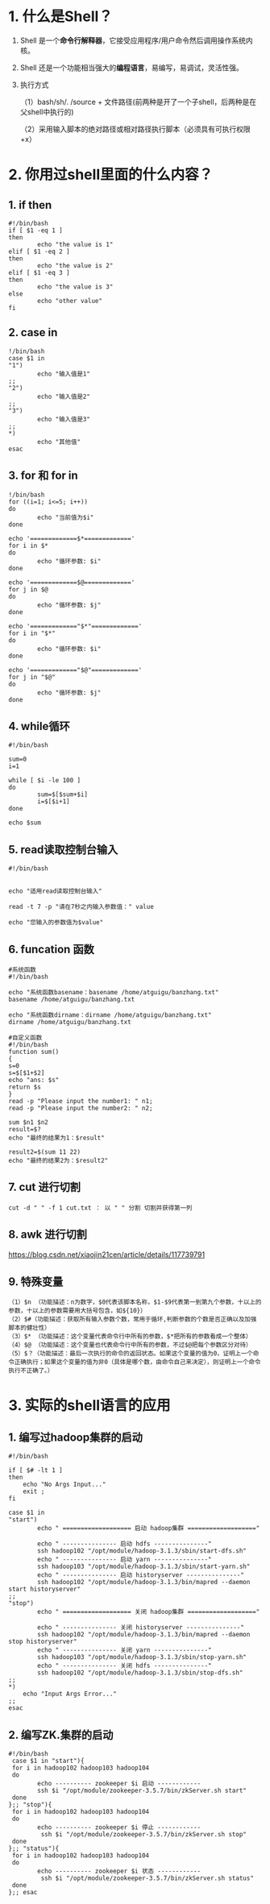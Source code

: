 # 1. 什么是Shell？

1. Shell 是一个**命令行解释器**，它接受应用程序/用户命令然后调用操作系统内核。

2. Shell 还是一个功能相当强大的**编程语言**，易编写，易调试，灵活性强。

3. 执行方式

   （1）bash/sh/. /source + 文件路径(前两种是开了一个子shell，后两种是在父shell中执行的)

   （2）采用输入脚本的绝对路径或相对路径执行脚本（必须具有可执行权限+x）

# 2. 你用过shell里面的什么内容？

## 1. if then

```shell
#!/bin/bash
if [ $1 -eq 1 ]
then
        echo "the value is 1"
elif [ $1 -eq 2 ]
then
        echo "the value is 2"
elif [ $1 -eq 3 ]
then
        echo "the value is 3"
else
        echo "other value"
fi

```

## 2. case in

```shell
!/bin/bash
case $1 in
"1")
        echo "输入值是1"
;;
"2")
        echo "输入值是2"
;;
"3")
        echo "输入值是3"
;;
*)
        echo "其他值"
esac
```

## 3. for 和 for in

``` shell
!/bin/bash
for ((i=1; i<=5; i++))
do
        echo "当前值为$i"
done

echo '=============$*============='
for i in $*
do
        echo "循环参数: $i"
done

echo '=============$@============='
for j in $@
do
        echo "循环参数: $j"
done

echo '============="$*"============='
for i in "$*"
do
        echo "循环参数: $i"
done

echo '============="$@"============='
for j in "$@"
do
        echo "循环参数: $j"
done
```

## 4. while循环

``` shell
#!/bin/bash

sum=0
i=1

while [ $i -le 100 ]
do
        sum=$[$sum+$i]
        i=$[$i+1]
done

echo $sum
```

## 5. read读取控制台输入

``` shell
#!/bin/bash 


echo "适用read读取控制台输入"

read -t 7 -p "请在7秒之内输入参数值：" value

echo "您输入的参数值为$value"
```

## 6. funcation 函数

``` shell
#系统函数
#!/bin/bash

echo "系统函数basename：basename /home/atguigu/banzhang.txt"
basename /home/atguigu/banzhang.txt

echo "系统函数dirname：dirname /home/atguigu/banzhang.txt"
dirname /home/atguigu/banzhang.txt

#自定义函数
#!/bin/bash
function sum()
{
s=0
s=$[$1+$2]
echo "ans: $s"
return $s
}
read -p "Please input the number1: " n1;
read -p "Please input the number2: " n2;

sum $n1 $n2
result=$?
echo "最终的结果为1：$result"

result2=$(sum 11 22)
echo "最终的结果2为：$result2"
```

## 7. cut 进行切割

``` shell
cut -d " " -f 1 cut.txt ： 以 " " 分割 切割并获得第一列
```

## 8. awk 进行切割

https://blog.csdn.net/xiaojin21cen/article/details/117739791

## 9. 特殊变量

	（1）$n （功能描述：n为数字，$0代表该脚本名称，$1-$9代表第一到第九个参数，十以上的参数，十以上的参数需要用大括号包含，如${10}）
	（2）$#（功能描述：获取所有输入参数个数，常用于循环,判断参数的个数是否正确以及加强脚本的健壮性）
	（3）$* （功能描述：这个变量代表命令行中所有的参数，$*把所有的参数看成一个整体）
	（4）$@ （功能描述：这个变量也代表命令行中所有的参数，不过$@把每个参数区分对待）
	（5）$？（功能描述：最后一次执行的命令的返回状态。如果这个变量的值为0，证明上一个命令正确执行；如果这个变量的值为非0（具体是哪个数，由命令自己来决定），则证明上一个命令执行不正确了。）

# 3. 实际的shell语言的应用

## 1. 编写过hadoop集群的启动

``` shell
#!/bin/bash

if [ $# -lt 1 ]
then
    echo "No Args Input..."
    exit ;
fi

case $1 in
"start")
        echo " =================== 启动 hadoop集群 ==================="

        echo " --------------- 启动 hdfs ---------------"
        ssh hadoop102 "/opt/module/hadoop-3.1.3/sbin/start-dfs.sh"
        echo " --------------- 启动 yarn ---------------"
        ssh hadoop103 "/opt/module/hadoop-3.1.3/sbin/start-yarn.sh"
        echo " --------------- 启动 historyserver ---------------"
        ssh hadoop102 "/opt/module/hadoop-3.1.3/bin/mapred --daemon start historyserver"
;;
"stop")
        echo " =================== 关闭 hadoop集群 ==================="

        echo " --------------- 关闭 historyserver ---------------"
        ssh hadoop102 "/opt/module/hadoop-3.1.3/bin/mapred --daemon stop historyserver"
        echo " --------------- 关闭 yarn ---------------"
        ssh hadoop103 "/opt/module/hadoop-3.1.3/sbin/stop-yarn.sh"
        echo " --------------- 关闭 hdfs ---------------"
        ssh hadoop102 "/opt/module/hadoop-3.1.3/sbin/stop-dfs.sh"
;;
*)
    echo "Input Args Error..."
;;
esac
```

## 2. 编写ZK.集群的启动

``` shell
#!/bin/bash 
 case $1 in "start"){
 for i in hadoop102 hadoop103 hadoop104
 do
        echo ---------- zookeeper $i 启动 ------------ 
        ssh $i "/opt/module/zookeeper-3.5.7/bin/zkServer.sh start"
 done
};; "stop"){
 for i in hadoop102 hadoop103 hadoop104
 do
        echo ---------- zookeeper $i 停止 ------------      
         ssh $i "/opt/module/zookeeper-3.5.7/bin/zkServer.sh stop"
 done
};; "status"){
 for i in hadoop102 hadoop103 hadoop104
 do
        echo ---------- zookeeper $i 状态 ------------      
         ssh $i "/opt/module/zookeeper-3.5.7/bin/zkServer.sh status"
 done
};; esac
```

